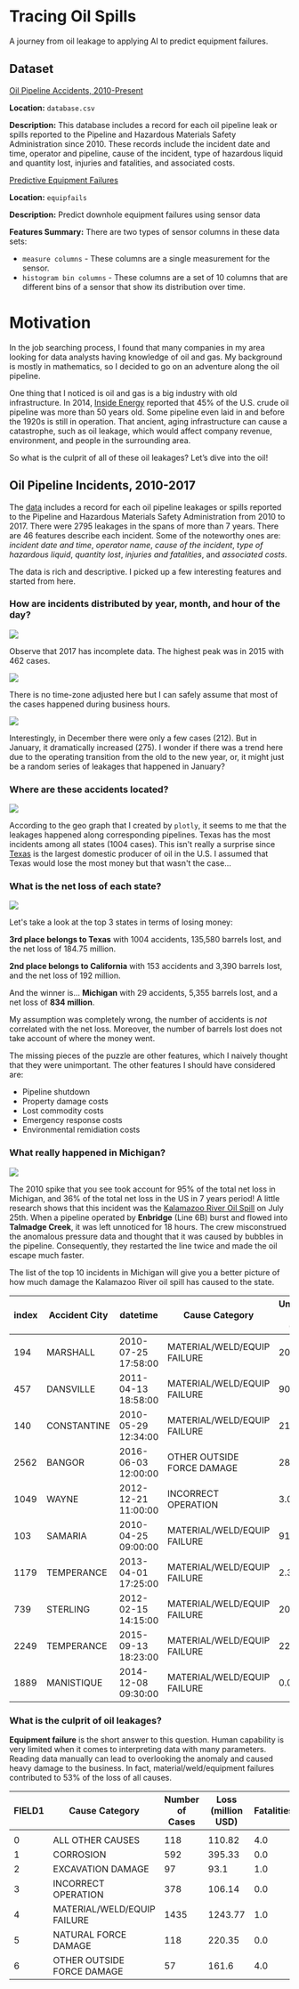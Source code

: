 # Tracing Oil Spills
A journey from oil leakage to applying AI to predict equipment failures.

## Dataset

[Oil Pipeline Accidents, 2010-Present](https://www.kaggle.com/usdot/pipeline-accidents)

**Location:** `database.csv`

**Description:** This database includes a record for each oil pipeline leak or spills reported to the Pipeline and Hazardous Materials Safety Administration since 2010. These records include the incident date and time, operator and pipeline, cause of the incident, type of hazardous liquid and quantity lost, injuries and fatalities, and associated costs.

[Predictive Equipment Failures](https://www.kaggle.com/c/equipfails/data)

**Location:** `equipfails`

**Description:** Predict downhole equipment failures using sensor data

**Features Summary:** There are two types of sensor columns in these data sets:
* `measure columns` - These columns are a single measurement for the sensor.
* `histogram bin columns` - These columns are a set of 10 columns that are different bins of a sensor that show its distribution over time. 

# Motivation

In the job searching process, I found that many companies in my area looking for data analysts having knowledge of oil and gas. My background is mostly in mathematics, so I decided to go on an adventure along the oil pipeline.

One thing that I noticed is oil and gas is a big industry with old infrastructure. In 2014, [Inside Energy](http://insideenergy.org/2014/08/01/half-century-old-pipelines-carry-oil-and-gas-load/) reported that 45% of the U.S. crude oil pipeline was more than 50 years old. Some pipeline even laid in and before the 1920s is still in operation. That ancient, aging infrastructure can cause a catastrophe, such as oil leakage, which would affect company revenue, environment, and people in the surrounding area.

So what is the culprit of all of these oil leakages? Let’s dive into the oil!

## Oil Pipeline Incidents, 2010-2017

The [data](https://www.kaggle.com/usdot/pipeline-accidents) includes a record for each oil pipeline leakages or spills reported to the Pipeline and Hazardous Materials Safety Administration from 2010 to 2017. There were 2795 leakages in the spans of more than 7 years. There are 46 features describe each incident. Some of the noteworthy ones are: *incident date and time*, *operator name*, *cause of the incident*, *type of hazardous liquid*, *quantity lost*, *injuries and fatalities*, and *associated costs*.

The data is rich and descriptive. I picked up a few interesting features and started from here.

### How are incidents distributed by year, month, and hour of the day?

![](figures/fig1.png)

Observe that 2017 has incomplete data. The highest peak was in 2015 with 462 cases.

![](figures/fig3.png)

There is no time-zone adjusted here but I can safely assume that most of the cases happened during business hours.

![](figures/fig2.png)

Interestingly, in December there were only a few cases (212). But in January, it dramatically increased (275). I wonder if there was a trend here due to the operating transition from the old to the new year, or, it might just be a random series of leakages that happened in January?

### Where are these accidents located?

![](figures/fig5.png)

According to the geo graph that I created by `plotly`, it seems to me that the leakages happened along corresponding pipelines. Texas has the most incidents among all states (1004 cases). This isn't really a surprise since [Texas]() is the largest domestic producer of oil in the U.S. I assumed that Texas would lose the most money but that wasn't the case...

### What is the net loss of each state?

![](figures/fig5.png)

Let's take a look at the top 3 states in terms of losing money:

**3rd place belongs to Texas** with 1004 accidents, 135,580 barrels lost, and the net loss of 184.75 million.

**2nd place belongs to California** with 153 accidents and 3,390 barrels lost, and the net loss of 192 million.

And the winner is... **Michigan** with 29 accidents, 5,355 barrels lost, and a net loss of **834 million**.

My assumption was completely wrong, the number of accidents is *not* correlated with the net loss. Moreover, the number of barrels lost does not take account of where the money went.

The missing pieces of the puzzle are other features, which I naively thought that they were unimportant. The other features I should have considered are:

* Pipeline shutdown
* Property damage costs
* Lost commodity costs
* Emergency response costs
* Environmental remidiation costs

### What really happened in Michigan?

![](figures/fig4.png)

The 2010 spike that you see took account for 95% of the total net loss in Michigan, and 36% of the total net loss in the US in 7 years period! A little research shows that this incident was the [Kalamazoo River Oil Spill](https://en.wikipedia.org/wiki/Kalamazoo_River_oil_spill) on July 25th. When a pipeline operated by **Enbridge** (Line 6B) burst and flowed into **Talmadge Creek**, it was left unnoticed for 18 hours. The crew misconstrued the anomalous pressure data and thought that it was caused by bubbles in the pipeline. Consequently, they restarted the line twice and made the oil escape much faster.

The list of the top 10 incidents in Michigan will give you a better picture of how much damage the Kalamazoo River oil spill has caused to the state.

|index|Accident City|datetime           |Cause Category             |Unintentional Release (Barrels)|Intentional Release (Barrels)|Liquid Recovery (Barrels)|Net Loss (Barrels)|All Costs|
|-----|-------------|-------------------|---------------------------|-------------------------------|-----------------------------|-------------------------|------------------|---------|
|194  |MARSHALL     |2010-07-25 17:58:00|MATERIAL/WELD/EQUIP FAILURE|20082.0                        |0.0                          |18245.0                  |1837.0            |840526118|
|457  |DANSVILLE    |2011-04-13 18:58:00|MATERIAL/WELD/EQUIP FAILURE|9000.0                         |0.0                          |6643.0                   |2357.0            |35728903 |
|140  |CONSTANTINE  |2010-05-29 12:34:00|MATERIAL/WELD/EQUIP FAILURE|2121.0                         |0.0                          |1001.0                   |1120.0            |1965246  |
|2562 |BANGOR       |2016-06-03 12:00:00|OTHER OUTSIDE FORCE DAMAGE |280.0                          |0.0                          |280.0                    |0.0               |1418000  |
|1049 |WAYNE        |2012-12-21 11:00:00|INCORRECT OPERATION        |3.0                            |0.0                          |3.0                      |0.0               |1216083  |
|103  |SAMARIA      |2010-04-25 09:00:00|MATERIAL/WELD/EQUIP FAILURE|91.0                           |0.0                          |79.0                     |12.0              |1103967  |
|1179 |TEMPERANCE   |2013-04-01 17:25:00|MATERIAL/WELD/EQUIP FAILURE|2.39                           |0.0                          |1.0                      |1.39              |325409   |
|739  |STERLING     |2012-02-15 14:15:00|MATERIAL/WELD/EQUIP FAILURE|20.0                           |0.0                          |20.0                     |0.0               |300000   |
|2249 |TEMPERANCE   |2015-09-13 18:23:00|MATERIAL/WELD/EQUIP FAILURE|22.0                           |0.0                          |22.0                     |0.0               |274700   |
|1889 |MANISTIQUE   |2014-12-08 09:30:00|MATERIAL/WELD/EQUIP FAILURE|0.0                            |0.0                          |0.0                      |0.0               |214500   |

### What is the culprit of oil leakages?

**Equipment failure** is the short answer to this question. Human capability is very limited when it comes to interpreting data with many parameters. Reading data manually can lead to overlooking the anomaly and caused heavy damage to the business. In fact, material/weld/equipment failures contributed to 53% of the loss of all causes.

|FIELD1|Cause Category             |Number of Cases|Loss (million USD)|Fatalities|
|------|---------------------------|---------------|------------------|----------|
|      |                           |               |                  |          |
|0     |ALL OTHER CAUSES           |118            |110.82            |4.0       |
|1     |CORROSION                  |592            |395.33            |0.0       |
|2     |EXCAVATION DAMAGE          |97             |93.1              |1.0       |
|3     |INCORRECT OPERATION        |378            |106.14            |0.0       |
|4     |MATERIAL/WELD/EQUIP FAILURE|1435           |1243.77           |1.0       |
|5     |NATURAL FORCE DAMAGE       |118            |220.35            |0.0       |
|6     |OTHER OUTSIDE FORCE DAMAGE |57             |161.6             |4.0       |
